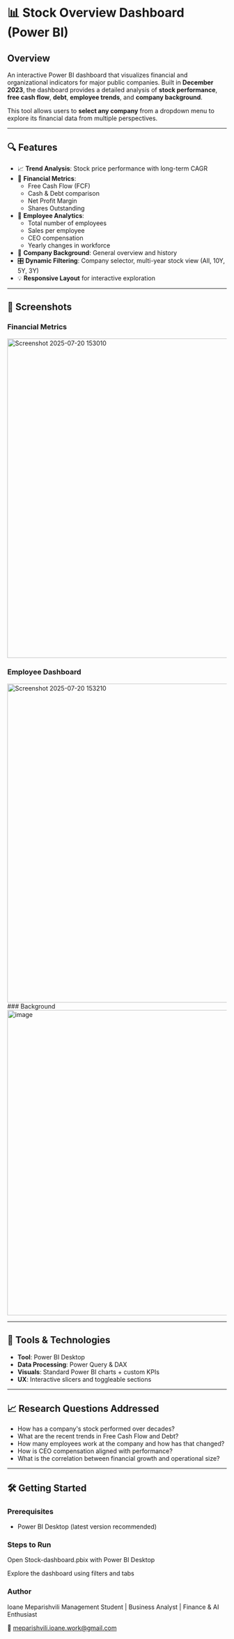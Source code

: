 # 📊 Stock Overview Dashboard (Power BI)

## Overview

An interactive Power BI dashboard that visualizes financial and organizational indicators for major public companies. Built in **December 2023**, the dashboard provides a detailed analysis of **stock performance**, **free cash flow**, **debt**, **employee trends**, and **company background**.

This tool allows users to **select any company** from a dropdown menu to explore its financial data from multiple perspectives.

---

## 🔍 Features

- 📈 **Trend Analysis**: Stock price performance with long-term CAGR
- 💼 **Financial Metrics**:
  - Free Cash Flow (FCF)
  - Cash & Debt comparison
  - Net Profit Margin
  - Shares Outstanding
- 👥 **Employee Analytics**:
  - Total number of employees
  - Sales per employee
  - CEO compensation
  - Yearly changes in workforce
- 🏢 **Company Background**: General overview and history
- 🎛️ **Dynamic Filtering**: Company selector, multi-year stock view (All, 10Y, 5Y, 3Y)
- 💡 **Responsive Layout** for interactive exploration

---

## 📸 Screenshots

### Financial Metrics
<img width="1364" height="731" alt="Screenshot 2025-07-20 153010" src="https://github.com/user-attachments/assets/1ee8ebf8-9a17-429a-b481-2d49389a0736" />

### Employee Dashboard
<img width="1364" height="730" alt="Screenshot 2025-07-20 153210" src="https://github.com/user-attachments/assets/20d20523-8be8-403c-805d-2b94d99d871c" />
### Background
<img width="1354" height="699" alt="image" src="https://github.com/user-attachments/assets/1d81778d-0c8c-4dd6-9148-3a7ea82a009c" />




---

## 🧩 Tools & Technologies

- **Tool**: Power BI Desktop
- **Data Processing**: Power Query & DAX
- **Visuals**: Standard Power BI charts + custom KPIs
- **UX**: Interactive slicers and toggleable sections

---

## 📈 Research Questions Addressed

- How has a company's stock performed over decades?
- What are the recent trends in Free Cash Flow and Debt?
- How many employees work at the company and how has that changed?
- How is CEO compensation aligned with performance?
- What is the correlation between financial growth and operational size?

---

## 🛠️ Getting Started

### Prerequisites

- Power BI Desktop (latest version recommended)

### Steps to Run
Open Stock-dashboard.pbix with Power BI Desktop

Explore the dashboard using filters and tabs

### Author
Ioane Meparishvili
Management Student | Business Analyst | Finance & AI Enthusiast

📧 meparishvili.ioane.work@gmail.com




